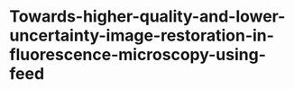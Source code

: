 # Towards-higher-quality-and-lower-uncertainty-image-restoration-in-fluorescence-microscopy-using-feed